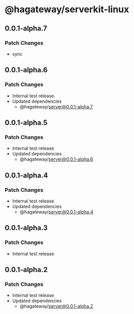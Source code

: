 # @hagateway/serverkit-linux

## 0.0.1-alpha.7

### Patch Changes

- sync

## 0.0.1-alpha.6

### Patch Changes

- Internal test release.
- Updated dependencies
  - @hagateway/server@0.0.1-alpha.7

## 0.0.1-alpha.5

### Patch Changes

- Internal test release
- Updated dependencies
  - @hagateway/server@0.0.1-alpha.6

## 0.0.1-alpha.4

### Patch Changes

- Internal test release
- Updated dependencies
  - @hagateway/server@0.0.1-alpha.4

## 0.0.1-alpha.3

### Patch Changes

- Internal test release

## 0.0.1-alpha.2

### Patch Changes

- Internal test release
- Updated dependencies
  - @hagateway/server@0.0.1-alpha.2
